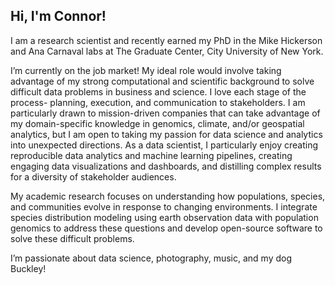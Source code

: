 ## Hi, I'm Connor!

I am a research scientist and recently earned my PhD in the Mike Hickerson and Ana Carnaval labs at The Graduate Center, City University of New York.

I’m currently on the job market! My ideal role would involve taking advantage of my strong computational and scientific background to solve difficult data problems in business and science. I love each stage of the process- planning, execution, and communication to stakeholders. I am particularly drawn to mission-driven companies that can take advantage of my domain-specific knowledge in genomics, climate, and/or geospatial analytics, but I am open to taking my passion for data science and analytics into unexpected directions. As a data scientist, I particularly enjoy creating reproducible data analytics and machine learning pipelines, creating engaging data visualizations and dashboards, and distilling complex results for a diversity of stakeholder audiences.

My academic research focuses on understanding how populations, species, and communities evolve in response to changing environments. I integrate species distribution modeling using earth observation data with population genomics to address these questions and develop open-source software to solve these difficult problems.

I’m passionate about data science, photography, music, and my dog Buckley!

<!--
**connor-french/connor-french** is a ✨ _special_ ✨ repository because its `README.md` (this file) appears on your GitHub profile.

Here are some ideas to get you started:

- 🔭 I’m currently working on ...
- 🌱 I’m currently learning ...
- 👯 I’m looking to collaborate on ...
- 🤔 I’m looking for help with ...
- 💬 Ask me about ...
- 📫 How to reach me: ...
- 😄 Pronouns: ...
- ⚡ Fun fact: ...
-->

